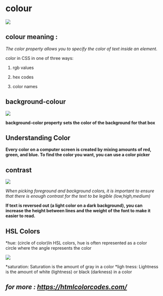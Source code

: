 # **colour**
![](http://discovermagazine.com/~/media/Images/Issues/2017/November/20-things-color.jpg)

## colour meaning :

*The color property allows you
to specify the color of text inside
an element.*

color in CSS in one of three ways:
1. rgb values

1. hex codes

1. color names

## background-colour

![](https://encrypted-tbn0.gstatic.com/images?q=tbn:ANd9GcQ6FFeYtBQruDmixMH8TEsASp2gzDcQ4LO1d9e1ZgTrHVU8uAcuLg)

**background-color property
sets the color of the background
for that box**



## Understanding Color

**Every color on a computer screen is created by mixing amounts of red,
green, and blue. To find the color you want, you can use a color picker**

## contrast

![](https://www.lovelifesolved.com/wp-content/uploads/2017/07/principle-contrast-feature.png)

*When picking foreground and background
colors, it is important to ensure that there is
enough contrast for the text to be legible (low,high,medium)*
  
  **If text is reversed out (a light color on a dark background), you
can increase the height between lines and the weight of the font
to make it easier to read.**

## HSL Colors

*hue:
(circle of color)In HSL colors, hue is often
represented as a color circle
where the angle represents the
color

![](https://static.cse.canva.com/_next/static/assets/complementary-colors.1356x780.b51121cbd0db026c40b061d3d8833f20.png)

*saturation:
Saturation is the amount of
gray in a color
*ligh tness:
Lightness is the amount of
white (lightness) or black
(darkness) in a color
  
  ## *for more : https://htmlcolorcodes.com/*
  




